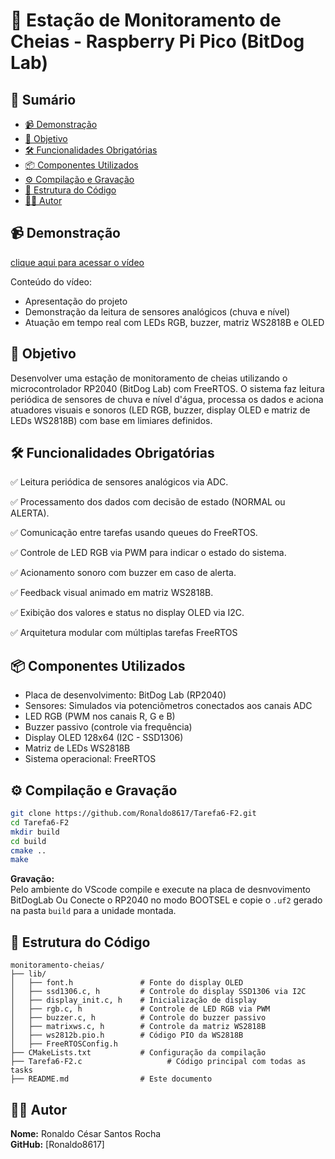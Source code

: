 # 🌊 Estação de Monitoramento de Cheias - Raspberry Pi Pico (BitDog Lab)

## 📌 Sumário  
- [📹 Demonstração](#-demonstração)  
- [🎯 Objetivo](#-objetivo)  
- [🛠️ Funcionalidades Obrigatórias](#️-funcionalidades-obrigatórias)  
- [📦 Componentes Utilizados](#-componentes-utilizados)  
- [⚙️ Compilação e Gravação](#️-compilação-e-gravação)  
- [📂 Estrutura do Código](#-estrutura-do-código)  
- [👨‍💻 Autor](#-autor)  

## 📹 Demonstração  
[clique aqui para acessar o vídeo](https://drive.google.com/file/d/1KGhIHI-ZHLxwJsvF2xodwm_9o59Hkp7k/view?usp=drive_link)
 
Conteúdo do vídeo:  
- Apresentação do projeto  
- Demonstração da leitura de sensores analógicos (chuva e nível) 
- Atuação em tempo real com LEDs RGB, buzzer, matriz WS2818B e OLED 


## 🎯 Objetivo  
Desenvolver uma estação de monitoramento de cheias utilizando o microcontrolador RP2040 (BitDog Lab) com FreeRTOS. O sistema faz leitura periódica de sensores de chuva e nível d'água, processa os dados e aciona atuadores visuais e sonoros (LED RGB, buzzer, display OLED e matriz de LEDs WS2818B) com base em limiares definidos.  

## 🛠️ Funcionalidades Obrigatórias  
✅ Leitura periódica de sensores analógicos via ADC.

✅ Processamento dos dados com decisão de estado (NORMAL ou ALERTA).

✅ Comunicação entre tarefas usando queues do FreeRTOS.

✅ Controle de LED RGB via PWM para indicar o estado do sistema.

✅ Acionamento sonoro com buzzer em caso de alerta.

✅ Feedback visual animado em matriz WS2818B.

✅ Exibição dos valores e status no display OLED via I2C.

✅ Arquitetura modular com múltiplas tarefas FreeRTOS

## 📦 Componentes Utilizados  
- Placa de desenvolvimento: BitDog Lab (RP2040) 
- Sensores: Simulados via potenciômetros conectados aos canais ADC
- LED RGB (PWM nos canais R, G e B)
- Buzzer passivo (controle via frequência)
- Display OLED 128x64 (I2C - SSD1306)
- Matriz de LEDs WS2818B
- Sistema operacional: FreeRTOS 

## ⚙️ Compilação e Gravação  
```bash
git clone https://github.com/Ronaldo8617/Tarefa6-F2.git
cd Tarefa6-F2
mkdir build
cd build
cmake ..
make
```

**Gravação:**  
Pelo ambiente do VScode compile e execute na placa de desnvovimento BitDogLab
Ou
Conecte o RP2040 no modo BOOTSEL e copie o `.uf2` gerado na pasta `build` para a unidade montada.

## 📂 Estrutura do Código  

```plaintext
monitoramento-cheias/  
├── lib/  
│   ├── font.h               # Fonte do display OLED  
│   ├── ssd1306.c, h         # Controle do display SSD1306 via I2C  
│   ├── display_init.c, h    # Inicialização de display  
│   ├── rgb.c, h             # Controle de LED RGB via PWM  
│   ├── buzzer.c, h          # Controle do buzzer passivo  
│   ├── matrixws.c, h        # Controle da matriz WS2818B  
│   ├── ws2812b.pio.h        # Código PIO da WS2818B  
│   ├── FreeRTOSConfig.h      
├── CMakeLists.txt           # Configuração da compilação  
├── Tarefa6-F2.c                   # Código principal com todas as tasks  
├── README.md                # Este documento   
```

## 👨‍💻 Autor  
**Nome:** Ronaldo César Santos Rocha  
**GitHub:** [Ronaldo8617]
